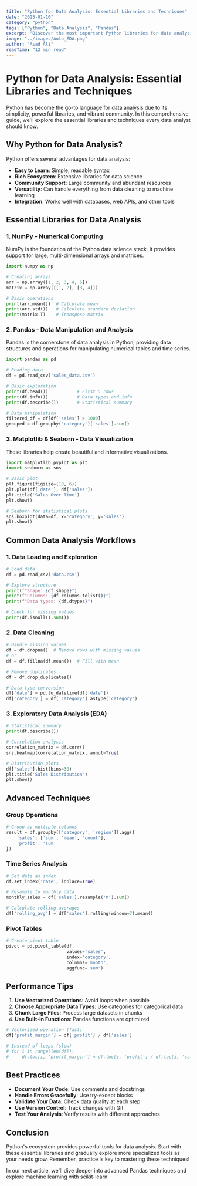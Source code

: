 ```yaml
---
title: "Python for Data Analysis: Essential Libraries and Techniques"
date: "2025-01-10"
category: "python"
tags: ["Python", "Data Analysis", "Pandas"]
excerpt: "Discover the most important Python libraries for data analysis including Pandas, NumPy, and Matplotlib. Learn practical techniques with real examples."
image: "../images/Auto_EDA.png"
author: "Asad Ali"
readTime: "12 min read"
---
```


# Python for Data Analysis: Essential Libraries and Techniques

Python has become the go-to language for data analysis due to its simplicity, powerful libraries, and vibrant community. In this comprehensive guide, we'll explore the essential libraries and techniques every data analyst should know.

## Why Python for Data Analysis?

Python offers several advantages for data analysis:

- **Easy to Learn**: Simple, readable syntax
- **Rich Ecosystem**: Extensive libraries for data science
- **Community Support**: Large community and abundant resources
- **Versatility**: Can handle everything from data cleaning to machine learning
- **Integration**: Works well with databases, web APIs, and other tools

## Essential Libraries for Data Analysis

### 1. NumPy - Numerical Computing

NumPy is the foundation of the Python data science stack. It provides support for large, multi-dimensional arrays and matrices.

```python
import numpy as np

# Creating arrays
arr = np.array([1, 2, 3, 4, 5])
matrix = np.array([[1, 2], [3, 4]])

# Basic operations
print(arr.mean())  # Calculate mean
print(arr.std())   # Calculate standard deviation
print(matrix.T)    # Transpose matrix
```

### 2. Pandas - Data Manipulation and Analysis

Pandas is the cornerstone of data analysis in Python, providing data structures and operations for manipulating numerical tables and time series.

```python
import pandas as pd

# Reading data
df = pd.read_csv('sales_data.csv')

# Basic exploration
print(df.head())           # First 5 rows
print(df.info())           # Data types and info
print(df.describe())       # Statistical summary

# Data manipulation
filtered_df = df[df['sales'] > 1000]
grouped = df.groupby('category')['sales'].sum()
```

### 3. Matplotlib & Seaborn - Data Visualization

These libraries help create beautiful and informative visualizations.

```python
import matplotlib.pyplot as plt
import seaborn as sns

# Basic plot
plt.figure(figsize=(10, 6))
plt.plot(df['date'], df['sales'])
plt.title('Sales Over Time')
plt.show()

# Seaborn for statistical plots
sns.boxplot(data=df, x='category', y='sales')
plt.show()
```

## Common Data Analysis Workflows

### 1. Data Loading and Exploration

```python
# Load data
df = pd.read_csv('data.csv')

# Explore structure
print(f"Shape: {df.shape}")
print(f"Columns: {df.columns.tolist()}")
print(f"Data types: {df.dtypes}")

# Check for missing values
print(df.isnull().sum())
```

### 2. Data Cleaning

```python
# Handle missing values
df = df.dropna()  # Remove rows with missing values
# or
df = df.fillna(df.mean())  # Fill with mean

# Remove duplicates
df = df.drop_duplicates()

# Data type conversion
df['date'] = pd.to_datetime(df['date'])
df['category'] = df['category'].astype('category')
```

### 3. Exploratory Data Analysis (EDA)

```python
# Statistical summary
print(df.describe())

# Correlation analysis
correlation_matrix = df.corr()
sns.heatmap(correlation_matrix, annot=True)

# Distribution plots
df['sales'].hist(bins=30)
plt.title('Sales Distribution')
plt.show()
```

## Advanced Techniques

### Group Operations
```python
# Group by multiple columns
result = df.groupby(['category', 'region']).agg({
    'sales': ['sum', 'mean', 'count'],
    'profit': 'sum'
})
```

### Time Series Analysis
```python
# Set date as index
df.set_index('date', inplace=True)

# Resample to monthly data
monthly_sales = df['sales'].resample('M').sum()

# Calculate rolling averages
df['rolling_avg'] = df['sales'].rolling(window=7).mean()
```

### Pivot Tables
```python
# Create pivot table
pivot = pd.pivot_table(df, 
                       values='sales', 
                       index='category', 
                       columns='month', 
                       aggfunc='sum')
```

## Performance Tips

1. **Use Vectorized Operations**: Avoid loops when possible
2. **Choose Appropriate Data Types**: Use categories for categorical data
3. **Chunk Large Files**: Process large datasets in chunks
4. **Use Built-in Functions**: Pandas functions are optimized

```python
# Vectorized operation (fast)
df['profit_margin'] = df['profit'] / df['sales']

# Instead of loops (slow)
# for i in range(len(df)):
#     df.loc[i, 'profit_margin'] = df.loc[i, 'profit'] / df.loc[i, 'sales']
```

## Best Practices

- **Document Your Code**: Use comments and docstrings
- **Handle Errors Gracefully**: Use try-except blocks
- **Validate Your Data**: Check data quality at each step
- **Use Version Control**: Track changes with Git
- **Test Your Analysis**: Verify results with different approaches

## Conclusion

Python's ecosystem provides powerful tools for data analysis. Start with these essential libraries and gradually explore more specialized tools as your needs grow. Remember, practice is key to mastering these techniques!

In our next article, we'll dive deeper into advanced Pandas techniques and explore machine learning with scikit-learn.
